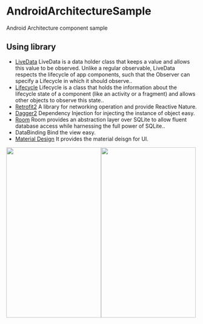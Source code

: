 # AndroidArchitectureSample
Android Architecture component sample
## Using library

- [LiveData](https://developer.android.com/topic/libraries/architecture/livedata.html)
   LiveData is a data holder class that keeps a value and allows this value to be observed. Unlike a regular observable, LiveData respects the lifecycle of app components, such that the Observer can specify a Lifecycle in which it should observe..
- [Lifecycle](https://developer.android.com/topic/libraries/architecture/lifecycle.html#lc)
   Lifecycle is a class that holds the information about the lifecycle state of a component (like an activity or a fragment) and allows other objects to observe this state..
- [Retrofit2](https://github.com/square/retrofit)
   A library for networking operation and provide Reactive Nature.
- [Dagger2](https://github.com/google/dagger)
   Dependency Injection for injecting the instance of object easy.
- [Room](https://developer.android.com/topic/libraries/architecture/room.html)
  Room provides an abstraction layer over SQLite to allow fluent database access while harnessing the full power of SQLite..
- DataBinding
   Bind the view easy.
- [Material Design](https://material.io/)
  It provides the material deisgn for UI.

<img src="https://github.com/sunil676/AndroidArchitectureSample/blob/master/Screenshot_20170917-143557.png" width="250" height="450"/><img src="https://github.com/sunil676/AndroidArchitectureSample/blob/master/Screenshot_20170917-143609.png" width="250" height="450"/>
